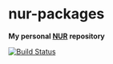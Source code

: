 # nur-packages

**My personal [NUR](https://github.com/nix-community/NUR) repository**

[![Build Status](https://travis-ci.com/marzipankaiser/nur-packages.svg?branch=master)](https://travis-ci.com/marzipankaiser/nur-packages)
<!-- [![Cachix Cache](https://img.shields.io/badge/cachix-marzipankaiser-nur-blue.svg)](https://marzipankaiser-nur.cachix.org) - cachix currently broken -->


